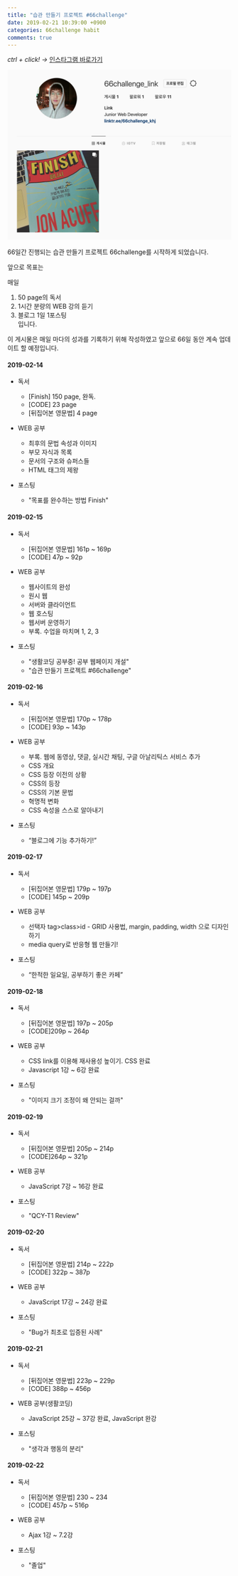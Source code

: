 ```yaml
---
title: "습관 만들기 프로젝트 #66challenge"
date: 2019-02-21 10:39:00 +0900
categories: 66challenge habit
comments: true
---
```


*ctrl + click! ->*
[인스타그램 바로가기](https://www.instagram.com/66challenge_khj/?hl=ko)

![image](https://github.com/DeveloperKHJ/DeveloperKHJ.github.io/blob/master/_images/instagram-main.png?raw=true)

66일간 진행되는 습관 만들기 프로젝트 66challenge를 시작하게 되었습니다.

앞으로 목표는

매일
1. 50 page의 독서
2. 1시간 분량의 WEB 강의 듣기
3. 블로그 1일 1포스팅  
입니다.

이 게시물은 매일 마다의 성과를 기록하기 위해 작성하였고 앞으로 66일 동안 계속 업데이트 할 예정입니다.

#### 2019-02-14
  - 독서
    - [Finish] 150 page, 완독.
    - [CODE] 23 page
    - [뒤집어본 영문법] 4 page


  - WEB 공부
    - 최후의 문법 속성과 이미지
    - 부모 자식과 목록
    - 문서의 구조와 슈퍼스들
    - HTML 태그의 제왕


  - 포스팅
    - "목표를 완수하는 방법 Finish"

#### 2019-02-15
  - 독서
    - [뒤집어본 영문법] 161p ~ 169p
    - [CODE] 47p ~ 92p


  - WEB 공부
    - 웹사이트의 완성
    - 원시 웹
    - 서버와 클라이언트
    - 웹 호스팅
    - 웹서버 운영하기
    - 부록. 수업을 마치며 1, 2, 3


  - 포스팅
    - "생활코딩 공부중! 공부 웹페이지 개설"
    - "습관 만들기 프로젝트 #66challenge"

#### 2019-02-16
  - 독서
    - [뒤집어본 영문법] 170p ~ 178p
    - [CODE] 93p ~ 143p

  - WEB 공부
    - 부록. 웹에 동영상, 댓글, 실시간 채팅, 구글 아날리틱스 서비스 추가
    - CSS 개요
    - CSS 등장 이전의 상황
    - CSS의 등장
    - CSS의 기본 문법
    - 혁명적 변화
    - CSS 속성을 스스로 알아내기


  - 포스팅
    -  “블로그에 기능 추가하기!”


#### 2019-02-17
  - 독서
    - [뒤집어본 영문법] 179p ~ 197p
    - [CODE]  145p ~ 209p

  - WEB 공부
    - 선택자 tag>class>id - GRID 사용법, margin, padding, width 으로 디자인하기
    - media query로 반응형 웹 만들기!


  - 포스팅
    - “한적한 일요일, 공부하기 좋은 카페”

#### 2019-02-18
  - 독서
    - [뒤집어본 영문법] 197p ~ 205p
    - [CODE]209p ~ 264p


  - WEB 공부
    - CSS link를 이용해 재사용성 높이기. CSS 완료
    - Javascript 1강 ~ 6강 완료


  - 포스팅
    - "이미지 크기 조정이 왜 안되는 걸까"

#### 2019-02-19
  - 독서
    - [뒤집어본 영문법] 205p ~ 214p
    - [CODE]264p ~ 321p


  - WEB 공부
    - JavaScript 7강 ~ 16강 완료


  - 포스팅
    - "QCY-T1 Review"

#### 2019-02-20
  - 독서
    - [뒤집어본 영문법] 214p ~ 222p
    - [CODE] 322p ~ 387p


  - WEB 공부
    - JavaScript 17강 ~ 24강 완료


  - 포스팅
    - "Bug가 최초로 입증된 사례"

#### 2019-02-21
  - 독서
    - [뒤집어본 영문법] 223p ~ 229p
    - [CODE] 388p ~ 456p


  - WEB 공부(생활코딩)
    - JavaScript 25강 ~ 37강 완료, JavaScript 완강


  - 포스팅
    - "생각과 행동의 분리"

#### 2019-02-22
  - 독서
    - [뒤집어본 영문법] 230 ~ 234
    - [CODE] 457p ~ 516p


  - WEB 공부
    - Ajax 1강 ~ 7.2강


  - 포스팅
    - "졸업"
